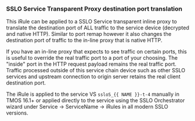 ### SSLO Service Transparent Proxy destination port translation

This iRule can be applied to a SSLO Service transparent inline proxy to translate the destination port of ALL traffic to the service device (decrypted and native HTTP). Similar to port remap however it also changes the destination port of traffic to the in-line proxy that is native HTTP.  

If you have an in-line proxy that expects to see traffic on certain ports, this is useful to override the real traffic port to a port of your choosing. The "inside" port in the HTTP request payload remains the real traffic port. Traffic processed outside of this service chain device such as other SSLO services and upstream connection to origin server retains the real client destination port. 

The iRule is applied to the service VS `ssloS_{{ NAME }}-t-4` manually in TMOS 16.1+ or applied directly to the service using the SSLO Orchestrator wizard under Service -> ServiceName -> iRules in all modern SSLO versions.  

